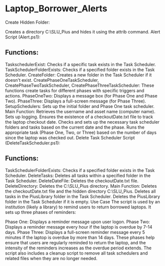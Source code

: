 # Laptop_Borrower_Alerts

Create Hidden Folder:

Creates a directory C:\SLU_Pius and hides it using the attrib command.
Alert Script (Alert.ps1):

## Functions:
TaskschedulerExist: Checks if a specific task exists in the Task Scheduler.
TaskSchedulerFolderExists: Checks if a specified folder exists in the Task Scheduler.
CreateFolder: Creates a new folder in the Task Scheduler if it doesn't exist.
CreatePhaseOneTaskScheduler, CreatePhaseTwoTaskScheduler, CreatePhaseThreeTaskScheduler: These functions create tasks for different phases with specific triggers and actions.
PhaseOneTwo: Displays a message box (for Phase One and Phase Two).
PhaseThree: Displays a full-screen message (for Phase Three).
SetupSchedulers: Sets up the initial folder and Phase One task scheduler.
Main Function:
Retrieves the username and asset name (computer name).
Sets up logging.
Ensures the existence of a checkoutDate.txt file to track the laptop checkout date.
Checks and sets up the necessary task scheduler folders and tasks based on the current date and the phase.
Runs the appropriate task (Phase One, Two, or Three) based on the number of days since the laptop was checked out.
Delete Task Scheduler Script (DeleteTaskScheduler.ps1):

## Functions:
TaskSchedulerFolderExists: Checks if a specified folder exists in the Task Scheduler.
DeleteTasks: Deletes all tasks within a specified folder in the Task Scheduler.
DeleteDateFile: Deletes the checkoutDate.txt file.
DeleteDirectory: Deletes the C:\SLU_Pius directory.
Main Function:
Deletes the checkoutDate.txt file and the hidden directory C:\SLU_Pius.
Deletes all tasks in the PiusLibrary folder in the Task Scheduler.
Deletes the PiusLibrary folder in the Task Scheduler if it is empty.
Use Case
The script is used by an institution (likely a library) to remind users to return borrowed laptops. It sets up three phases of reminders:

Phase One: Displays a reminder message upon user logon.
Phase Two: Displays a reminder message every hour if the laptop is overdue by 7-14 days.
Phase Three: Displays a full-screen reminder message every 5 minutes if the laptop is overdue by more than 14 days.
These phases help ensure that users are regularly reminded to return the laptop, and the intensity of the reminders increases as the overdue period extends. The script also includes a cleanup script to remove all task schedulers and related files when they are no longer needed.

